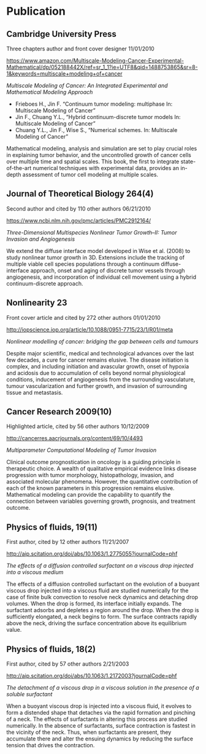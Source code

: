 # Publication


## Cambridge University Press
Three chapters author and front cover designer
11/01/2010

https://www.amazon.com/Multiscale-Modeling-Cancer-Experimental-Mathematical/dp/052188442X/ref=sr_1_1?ie=UTF8&qid=1488753865&sr=8-1&keywords=multiscale+modeling+of+cancer

*Multiscale Modeling of Cancer: An Integrated Experimental and Mathematical Modeling Approach*

- Frieboes H., Jin F. “Continuum tumor modeling: multiphase In: Multiscale Modeling of Cancer”
- Jin F., Chuang Y.L., “Hybrid continuum-discrete tumor models In: Multiscale Modeling of Cancer”
- Chuang Y.L., Jin F., Wise S., “Numerical schemes. In: Multiscale Modeling of Cancer”

Mathematical modeling, analysis and simulation are set to play crucial roles in explaining tumor behavior, and the uncontrolled growth of cancer cells over multiple time and spatial scales. This book, the first to integrate state-of-the-art numerical techniques with experimental data, provides an in-depth assessment of tumor cell modeling at multiple scales. 


## Journal of Theoretical Biology 264(4)
Second author and cited by 110 other authors
06/21/2010

https://www.ncbi.nlm.nih.gov/pmc/articles/PMC2912164/

*Three-Dimensional Multispecies Nonlinear Tumor Growth–II: Tumor Invasion and Angiogenesis*

We extend the diffuse interface model developed in Wise et al. (2008) to study nonlinear tumor growth in 3D. Extensions include the tracking of multiple viable cell species populations through a continuum diffuse-interface approach, onset and aging of discrete tumor vessels through angiogenesis, and incorporation of individual cell movement using a hybrid continuum-discrete approach.


## Nonlinearity 23
Front cover article and cited by 272 other authors
01/01/2010

http://iopscience.iop.org/article/10.1088/0951-7715/23/1/R01/meta

*Nonlinear modelling of cancer: bridging the gap between cells and tumours*

Despite major scientific, medical and technological advances over the last few decades, a cure for cancer remains elusive. The disease initiation is complex, and including initiation and avascular growth, onset of hypoxia and acidosis due to accumulation of cells beyond normal physiological conditions, inducement of angiogenesis from the surrounding vasculature, tumour vascularization and further growth, and invasion of surrounding tissue and metastasis.



## Cancer Research 2009(10)
Highlighted article, cited by 56 other authors
10/12/2009

http://cancerres.aacrjournals.org/content/69/10/4493

*Multiparameter Computational Modeling of Tumor Invasion*

Clinical outcome prognostication in oncology is a guiding principle in therapeutic choice. A wealth of qualitative empirical evidence links disease progression with tumor morphology, histopathology, invasion, and associated molecular phenomena. However, the quantitative contribution of each of the known parameters in this progression remains elusive. Mathematical modeling can provide the capability to quantify the connection between variables governing growth, prognosis, and treatment outcome. 


## Physics of fluids, 19(11)
First author, cited by 12 other authors
11/21/2007

http://aip.scitation.org/doi/abs/10.1063/1.2775055?journalCode=phf

*The effects of a diffusion controlled surfactant on a viscous drop injected into a viscous medium*

The effects of a diffusion controlled surfactant on the evolution of a buoyant viscous drop injected into a viscous fluid are studied numerically for the case of finite bulk convection to resolve neck dynamics and detaching drop volumes. When the drop is formed, its interface initially expands. The surfactant adsorbs and depletes a region around the drop. When the drop is sufficiently elongated, a neck begins to form. The surface contracts rapidly above the neck, driving the surface concentration above its equilibrium value. 

## Physics of fluids, 18(2)
First author, cited by 57 other authors
2/21/2003

http://aip.scitation.org/doi/abs/10.1063/1.2172003?journalCode=phf

*The detachment of a viscous drop in a viscous solution in the presence of a soluble surfactant*

When a buoyant viscous drop is injected into a viscous fluid, it evolves to form a distended shape that detaches via the rapid formation and pinching of a neck. The effects of surfactants in altering this process are studied numerically. In the absence of surfactants, surface contraction is fastest in the vicinity of the neck. Thus, when surfactants are present, they accumulate there and alter the ensuing dynamics by reducing the surface tension that drives the contraction.